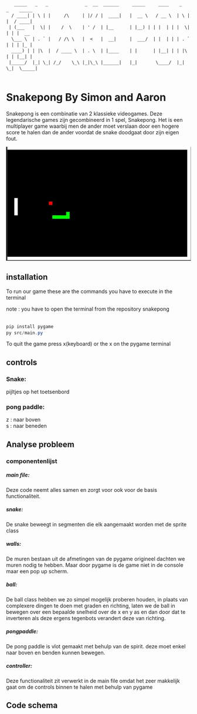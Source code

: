 
```
   _____   _   _              _  __  ______     _____     ____    _   _    _____ 
  / ____| | \ | |     /\     | |/ / |  ____|   |  __ \   / __ \  | \ | |  / ____|
 | (___   |  \| |    /  \    | ' /  | |__      | |__) | | |  | | |  \| | | |  __ 
  \___ \  | . ` |   / /\ \   |  <   |  __|     |  ___/  | |  | | | . ` | | | |_ |
  ____) | | |\  |  / ____ \  | . \  | |____    | |      | |__| | | |\  | | |__| |
 |_____/  |_| \_| /_/    \_\ |_|\_\ |______|   |_|       \____/  |_| \_|  \_____|
                                                                                 
```

# Snakepong By Simon and Aaron

Snakepong is een combinatie van 2 klassieke videogames. Deze legendarische games zijn gecombineerd in 1 spel, Snakepong. Het is een multiplayer game waarbij men de ander moet verslaan door een hogere score te halen dan de ander voordat de snake doodgaat door zijn eigen fout.

![demo snakepong](img/demo.jpg?raw=true "proffessional example")

## installation

To run our game these are the commands you have to execute in the terminal

note : you have to open the terminal from the repository snakepong

```powershell

pip install pygame
py src/main.py
```

To quit the game press x(keyboard) or the x on the pygame terminal

## controls

### Snake:

pijltjes op het toetsenbord

### pong paddle:

z : naar boven </br>
s : naar beneden

## Analyse probleem

### componentenlijst

##### main file:
Deze code neemt alles samen en zorgt voor ook voor de basis functionaliteit.

##### snake:
De snake beweegt in segmenten die elk aangemaakt worden met de sprite class

##### walls:
De muren bestaan uit de afmetingen van de pygame origineel dachten we muren nodig te hebben. Maar door pygame is de game niet in de console maar een pop up scherm.

##### ball:
De ball class hebben we zo simpel mogelijk proberen houden, in plaats van complexere dingen te doen met graden en richting, laten we de ball in bewegen over een bepaalde snelheid over de x en y as en dan door dat te inverteren als deze ergens tegenbots verandert deze van richting.

##### pongpaddle:

De pong paddle is vlot gemaakt met behulp van de spirit. deze moet enkel naar boven en benden kunnen bewegen.

##### controller:
Deze functionaliteit zit verwerkt in de main file omdat het zeer makkelijk gaat om de controls binnen te halen met behulp van pygame


## Code schema
